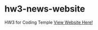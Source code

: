 # hw3-news-website

HW3 for Coding Temple
[View Website Here!](https://joeyvigil.github.io/hw3-news-website/)
